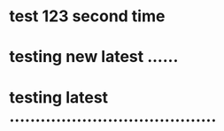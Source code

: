 # test 123 second time
# testing new latest ......
# testing latest ........................................
